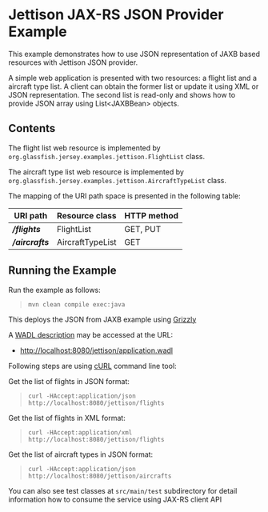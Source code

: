[//]: # " Copyright (c) 2015, 2020 Oracle and/or its affiliates. All rights reserved. "
[//]: # " "
[//]: # " This program and the accompanying materials are made available under the "
[//]: # " terms of the Eclipse Distribution License v. 1.0, which is available at "
[//]: # " http://www.eclipse.org/org/documents/edl-v10.php. "
[//]: # " "
[//]: # " SPDX-License-Identifier: BSD-3-Clause "

Jettison JAX-RS JSON Provider Example
=====================================

This example demonstrates how to use JSON representation of JAXB based
resources with Jettison JSON provider.

A simple web application is presented with two resources: a flight list
and a aircraft type list. A client can obtain the former list or update
it using XML or JSON representation. The second list is read-only and
shows how to provide JSON array using List&lt;JAXBBean&gt; objects.

Contents
--------

The flight list web resource is implemented by
`org.glassfish.jersey.examples.jettison.FlightList` class.

The aircraft type list web resource is implemented by
`org.glassfish.jersey.examples.jettison.AircraftTypeList` class.

The mapping of the URI path space is presented in the following table:

URI path           | Resource class     | HTTP method
------------------ | ------------------ | -------------
**_/flights_**     | FlightList         | GET, PUT
**_/aircrafts_**   | AircraftTypeList   | GET

Running the Example
-------------------

Run the example as follows:

>     mvn clean compile exec:java

This deploys the JSON from JAXB example using [Grizzly](https://projects.eclipse.org/projects/ee4j.grizzly)

A [WADL description](http://wadl.java.net/#spec) may be accessed at the URL:

-   <http://localhost:8080/jettison/application.wadl>

Following steps are using [cURL](http://curl.haxx.se/) command line tool:

Get the list of flights in JSON format:

>     curl -HAccept:application/json http://localhost:8080/jettison/flights

Get the list of flights in XML format:

>     curl -HAccept:application/xml http://localhost:8080/jettison/flights

Get the list of aircraft types in JSON format:

>     curl -HAccept:application/json http://localhost:8080/jettison/aircrafts

You can also see test classes at `src/main/test` subdirectory for detail
information how to consume the service using JAX-RS client API
